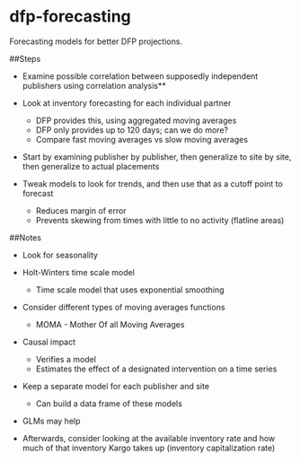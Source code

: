 # dfp-forecasting
Forecasting models for better DFP projections.

##Steps
+ Examine possible correlation between supposedly independent publishers using correlation analysis**

+ Look at inventory forecasting for each individual partner
  * DFP provides this, using aggregated moving averages
  * DFP only provides up to 120 days; can we do more?
  * Compare fast moving averages vs slow moving averages

+ Start by examining publisher by publisher, then generalize to site by site, then generalize to actual placements

+ Tweak models to look for trends, and then use that as a cutoff point to forecast
  * Reduces margin of error
  * Prevents skewing from times with little to no activity (flatline areas)

##Notes
+ Look for seasonality

+ Holt-Winters time scale model
  * Time scale model that uses exponential smoothing

+ Consider different types of moving averages functions
  * MOMA - Mother Of all Moving Averages

+ Causal impact
  * Verifies a model
  * Estimates the effect of a designated intervention on a time series

+ Keep a separate model for each publisher and site
  * Can build a data frame of these models

+ GLMs may help

+ Afterwards, consider looking at the available inventory rate and how much of that inventory Kargo takes up 		   (inventory capitalization rate)
